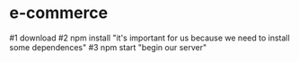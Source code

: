 # e-commerce

#1 download 
#2 npm install "it's important for us because we need to install some dependences"
#3 npm start "begin our server"
